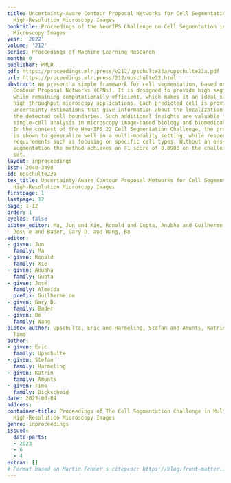 ```yaml
---
title: Uncertainty-Aware Contour Proposal Networks for Cell Segmentation in Multi-Modality
  High-Resolution Microscopy Images
booktitle: Proceedings of the NeurIPS Challenge on Cell Segmentation in Muliti-modality
  Microscopy Images
year: '2022'
volume: '212'
series: Proceedings of Machine Learning Research
month: 0
publisher: PMLR
pdf: https://proceedings.mlr.press/v212/upschulte23a/upschulte23a.pdf
url: https://proceedings.mlr.press/212/upschulte22.html
abstract: We present a simple framework for cell segmentation, based on uncertainty-aware
  Contour Proposal Networks (CPNs). It is designed to provide high segmentation accuracy
  while remaining computationally efficient, which makes it an ideal solution for
  high throughput microscopy applications. Each predicted cell is provided with four
  uncertainty estimations that give information about the localization accuracy of
  the detected cell boundaries. Such additional insights are valuable for downstream
  single-cell analysis in microscopy image-based biology and biomedical research.
  In the context of the NeurIPS 22 Cell Segmentation Challenge, the proposed solution
  is shown to generalize well in a multi-modality setting, while respecting domain-specific
  requirements such as focusing on specific cell types. Without an ensemble or test-time
  augmentation the method achieves an F1 score of 0.8986 on the challenge’s validation
  set.
layout: inproceedings
issn: 2640-3498
id: upschulte23a
tex_title: Uncertainty-Aware Contour Proposal Networks for Cell Segmentation in Multi-Modality
  High-Resolution Microscopy Images
firstpage: 1
lastpage: 12
page: 1-12
order: 1
cycles: false
bibtex_editor: Ma, Jun and Xie, Ronald and Gupta, Anubha and Guilherme de Almeida,
  Jos\'e and Bader, Gary D. and Wang, Bo
editor:
- given: Jun
  family: Ma
- given: Ronald
  family: Xie
- given: Anubha
  family: Gupta
- given: José
  family: Almeida
  prefix: Guilherme de
- given: Gary D.
  family: Bader
- given: Bo
  family: Wang
bibtex_author: Upschulte, Eric and Harmeling, Stefan and Amunts, Katrin and Dickscheid,
  Timo
author:
- given: Eric
  family: Upschulte
- given: Stefan
  family: Harmeling
- given: Katrin
  family: Amunts
- given: Timo
  family: Dickscheid
date: 2023-06-04
address:
container-title: Proceedings of The Cell Segmentation Challenge in Multi-modality
  High-Resolution Microscopy Images
genre: inproceedings
issued:
  date-parts:
  - 2023
  - 6
  - 4
extras: []
# Format based on Martin Fenner's citeproc: https://blog.front-matter.io/posts/citeproc-yaml-for-bibliographies/
---
```

